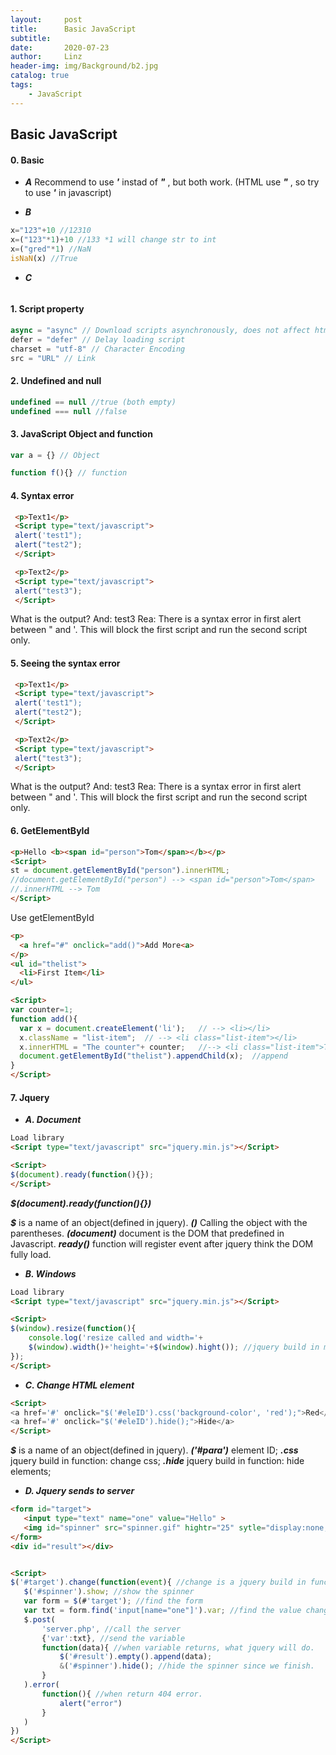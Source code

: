 ```yaml
---
layout:     post
title:      Basic JavaScript
subtitle:   
date:       2020-07-23
author:     Linz
header-img: img/Background/b2.jpg
catalog: true
tags:
    - JavaScript
---
```


## Basic JavaScript


#### 0. Basic 

- ***A***  Recommend to use ***'*** instad of ***"*** , but both work. (HTML use ***"*** , so try to use ***'*** in javascript)

- ***B*** 

```javascript
x="123"+10 //12310
x=("123"*1)+10 //133 *1 will change str to int
x=("gred"*1) //NaN
isNaN(x) //True
```
- ***C*** 
```javascript

```

#### 1. Script property

```javascript
async = "async" // Download scripts asynchronously, does not affect html 
defer = "defer" // Delay loading script
charset = "utf-8" // Character Encoding
src = "URL" // Link
```

#### 2. Undefined and null

```javascript
undefined == null //true (both empty)
undefined === null //false
```

#### 3. JavaScript Object and function

```javascript
var a = {} // Object

function f(){} // function
```


#### 4. Syntax error

```html
 <p>Text1</p>
 <Script type="text/javascript">
 alert('test1");
 alert("test2");
 </Script>

 <p>Text2</p>
 <Script type="text/javascript">
 alert("test3");
 </Script>
```
 What is the output?
 And: test3
 Rea: There is a syntax error in first alert between " and '. This will block the first script and run the second script only.


#### 5. Seeing the syntax error

```html
 <p>Text1</p>
 <Script type="text/javascript">
 alert('test1");
 alert("test2");
 </Script>

 <p>Text2</p>
 <Script type="text/javascript">
 alert("test3");
 </Script>
```
 What is the output?
 And: test3
 Rea: There is a syntax error in first alert between " and '. This will block the first script and run the second script only.


#### 6. GetElementById

 ```html
<p>Hello <b><span id="person">Tom</span></b></p>
<Script>
st = document.getElementById("person").innerHTML;
//document.getElementById("person") --> <span id="person">Tom</span>
//.innerHTML --> Tom
</Script>
 ```

 Use getElementById

  ```html
<p>
    <a href="#" onclick="add()">Add More<a>
</p>
<ul id="thelist">
    <li>First Item</li>
</ul>

<Script>
var counter=1;
function add(){
    var x = document.createElement('li');   // --> <li></li>
    x.className = "list-item";  // --> <li class="list-item"></li>
    x.innerHTML = "The counter"+ counter;   //--> <li class="list-item">The counter 1</li>
    document.getElementById("thelist").appendChild(x);  //append
}
</Script>
 ```

#### 7. Jquery

  - ***A. Document***

  ```html
Load library
<Script type="text/javascript" src="jquery.min.js"></Script>

<Script>
$(document).ready(function(){});
</Script>
  ```
***$(document).ready(function(){})***   

***$*** is a name of an object(defined in jquery). 
***()*** Calling the object with the parentheses.
***(document)*** document is the DOM that predefined in Javascript.
***ready()*** function will register event after jquery think the DOM fully load.


 - ***B. Windows***
```html
Load library
<Script type="text/javascript" src="jquery.min.js"></Script>

<Script>
$(window).resize(function(){
    console.log('resize called and width='+
    $(window).width()+'height='+$(window).hight()); //jquery build in method
});
</Script>
```


 - ***C. Change HTML element***

```html
<Script>
<a href='#' onclick="$('#eleID').css('background-color', 'red');">Red</a>
<a href='#' onclick="$('#eleID').hide();">Hide</a>
</Script>
```
***$*** is a name of an object(defined in jquery). 
***('#para')*** element ID;
***.css*** jquery build in function: change css;
***.hide*** jquery build in function: hide elements;


 
 - ***D. Jquery sends to server***

 ```html
<form id="target">
    <input type="text" name="one" value="Hello" >
    <img id="spinner" src="spinner.gif" hightr="25" sytle="display:none;">
</form>
<div id="result"></div>


<Script>
$('#target').change(function(event){ //change is a jquery build in function which listen to the changes
    $('#spinner').show; //show the spinner
    var form = $(#'target'); //find the form
    var txt = form.find('input[name="one"]').var; //find the value changes
    $.post(
        'server.php', //call the server
        {'var':txt}, //send the variable 
        function(data){ //when variable returns, what jquery will do.
            $('#result').empty().append(data);
            &('#spinner').hide(); //hide the spinner since we finish.
        }
    ).error(
        function(){ //when return 404 error.
            alert("error")
        }
    ) 
})
</Script>
```